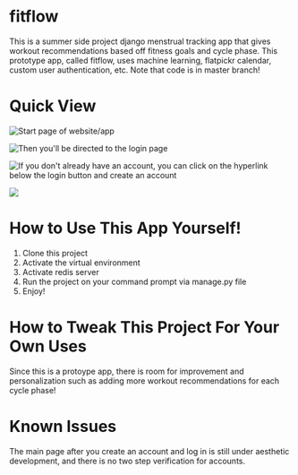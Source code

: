 # fitflow
This is a summer side project django menstrual tracking app that gives workout recommendations based off fitness goals and cycle phase. This prototype app, called fitflow, uses machine learning, flatpickr calendar, custom user authentication, etc.
Note that code is in master branch!

# Quick View

![Start page of website/app](file:///C:Users/daniella/images/start_page.png)

![Then you'll be directed to the login page](file:///C:Users/daniella/images/login_page.png)

![If you don't already have an account, you can click on the hyperlink below the login button and create an account](file:///C:Users/daniella/images/create_account_page.png)

![](file:///C:Users/daniella/images/create_account_page_2.png)

# How to Use This App Yourself!

1. Clone this project
2. Activate the virtual environment
3. Activate redis server
4. Run the project on your command prompt via manage.py file
5. Enjoy!

# How to Tweak This Project For Your Own Uses

Since this is a protoype app, there is room for improvement and personalization such as adding more workout recommendations for each cycle phase!

# Known Issues

The main page after you create an account and log in is still under aesthetic development, and there is no two step verification for accounts. 
